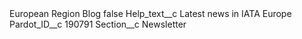 <?xml version="1.0" encoding="UTF-8"?>
<CustomMetadata xmlns="http://soap.sforce.com/2006/04/metadata" xmlns:xsi="http://www.w3.org/2001/XMLSchema-instance" xmlns:xsd="http://www.w3.org/2001/XMLSchema">
    <label>European Region Blog</label>
    <protected>false</protected>
    <values>
        <field>Help_text__c</field>
        <value xsi:type="xsd:string">Latest news in IATA Europe</value>
    </values>
    <values>
        <field>Pardot_ID__c</field>
        <value xsi:type="xsd:string">190791</value>
    </values>
    <values>
        <field>Section__c</field>
        <value xsi:type="xsd:string">Newsletter</value>
    </values>
</CustomMetadata>
